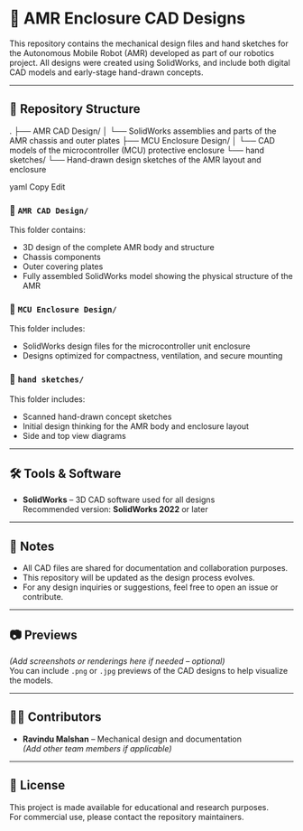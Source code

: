 # 🦾 AMR Enclosure CAD Designs

This repository contains the mechanical design files and hand sketches for the Autonomous Mobile Robot (AMR) developed as part of our robotics project. All designs were created using SolidWorks, and include both digital CAD models and early-stage hand-drawn concepts.

---

## 📁 Repository Structure

.
├── AMR CAD Design/
│ └── SolidWorks assemblies and parts of the AMR chassis and outer plates
├── MCU Enclosure Design/
│ └── CAD models of the microcontroller (MCU) protective enclosure
└── hand sketches/
└── Hand-drawn design sketches of the AMR layout and enclosure

yaml
Copy
Edit

### 📂 `AMR CAD Design/`
This folder contains:
- 3D design of the complete AMR body and structure
- Chassis components
- Outer covering plates
- Fully assembled SolidWorks model showing the physical structure of the AMR

### 📂 `MCU Enclosure Design/`
This folder includes:
- SolidWorks design files for the microcontroller unit enclosure
- Designs optimized for compactness, ventilation, and secure mounting

### 📂 `hand sketches/`
This folder includes:
- Scanned hand-drawn concept sketches
- Initial design thinking for the AMR body and enclosure layout
- Side and top view diagrams

---

## 🛠️ Tools & Software

- **SolidWorks** – 3D CAD software used for all designs  
  Recommended version: **SolidWorks 2022** or later

---

## 📌 Notes

- All CAD files are shared for documentation and collaboration purposes.
- This repository will be updated as the design process evolves.
- For any design inquiries or suggestions, feel free to open an issue or contribute.

---

## 📷 Previews

*(Add screenshots or renderings here if needed – optional)*  
You can include `.png` or `.jpg` previews of the CAD designs to help visualize the models.

---

## 👨‍💻 Contributors

- **Ravindu Malshan** – Mechanical design and documentation  
*(Add other team members if applicable)*

---

## 📄 License

This project is made available for educational and research purposes.  
For commercial use, please contact the repository maintainers.
